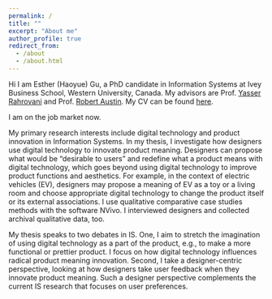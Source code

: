 ```yaml
---
permalink: /
title: ""
excerpt: "About me"
author_profile: true
redirect_from: 
  - /about
  - /about.html
---
```


Hi I am Esther (Haoyue) Gu, a PhD candidate in Information Systems at Ivey Business School, Western University, Canada. My advisors are Prof. [Yasser Rahrovani](https://www.ivey.uwo.ca/faculty/directory/yasser-rahrovani/) and Prof. [Robert Austin](https://www.ivey.uwo.ca/faculty/directory/rob-austin/). My CV can be found [here](https://uwoca-my.sharepoint.com/:b:/g/personal/hgu53_uwo_ca/EVZekjetHaBMpT9vA4XeFQ8B1OCxFOSIsCjWK1MpdBsDXA?e=Vh4pdr).

I am on the job market now. 

My primary research interests include digital technology and product innovation in Information Systems. In my thesis, I investigate how designers use digital technology to innovate product meaning. Designers can propose what would be “desirable to users” and redefine what a product means with digital technology, which goes beyond using digital technology to improve product functions and aesthetics. For example, in the context of electric vehicles (EV), designers may propose a meaning of EV as a toy or a living room and choose appropriate digital technology to change the product itself or its external associations. I use qualitative comparative case studies methods with the software NVivo. I interviewed designers and collected archival qualitative data, too. 

My thesis speaks to two debates in IS. One, I aim to stretch the imagination of using digital technology as a part of the product, e.g., to make a more functional or prettier product. I focus on how digital technology influences radical product meaning innovation. Second, I take a designer-centric perspective, looking at how designers take user feedback when they innovate product meaning. Such a designer perspective complements the current IS research that focuses on user preferences. 
